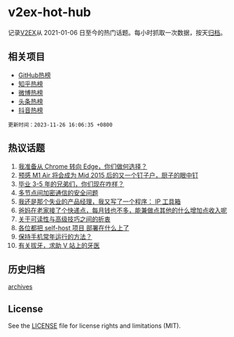 # v2ex-hot-hub

 记录[V2EX](https://www.v2ex.com/)从 2021-01-06 日至今的热门话题。每小时抓取一次数据，按天[归档](archives)。
 
 ## 相关项目

- [GitHub热榜](https://github.com/it985/github-hot-hub)
- [知乎热榜](https://github.com/it985/zhihu-hot-hub)
- [微博热榜](https://github.com/it985/weibo-hot-hub)
- [头条热榜](https://github.com/it985/toutiao-hot-hub)
- [抖音热榜](https://github.com/it985/douyin-hot-hub)


 `更新时间：2023-11-26 16:06:35 +0800`

## 热议话题

1. [我准备从 Chrome 转向 Edge，你们做何选择？](https://www.v2ex.com/t/995182)
1. [预感 M1 Air 将会成为 Mid 2015 后的又一个钉子户，厨子的眼中钉](https://www.v2ex.com/t/995147)
1. [毕业 3-5 年的兄弟们，你们现在咋样？](https://www.v2ex.com/t/995249)
1. [多节点间加密通信的安全问题](https://www.v2ex.com/t/995144)
1. [我还是那个失业的产品经理，我又写了一个程序： IP 工具箱](https://www.v2ex.com/t/995158)
1. [爸妈在老家接了个快递点，每月钱也不多，能兼做点其他的什么增加点收入呢](https://www.v2ex.com/t/995170)
1. [关于可读性与高级技巧之间的折衷](https://www.v2ex.com/t/995145)
1. [各位都把 self-host 项目 部署在什么上了](https://www.v2ex.com/t/995188)
1. [保持手机常年运行的方法？](https://www.v2ex.com/t/995231)
1. [有关拔牙，求助 V 站上的牙医](https://www.v2ex.com/t/995229)

## 历史归档

[archives](archives)

## License

See the [LICENSE](LICENSE) file for license rights and limitations (MIT).
